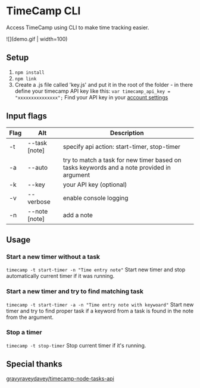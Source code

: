# TimeCamp CLI

Access TimeCamp using CLI to make time tracking easier.

![](demo.gif | width=100)

## Setup

1. `npm install`
2. `npm link`
3. Create a .js file called 'key.js' and put it in the root of the folder - in there define your timecamp API key like this:
   `var timecamp_api_key = "xxxxxxxxxxxxxxx";`
   Find your API key in your [account settings](https://www.timecamp.com/people/edit)
   
## Input flags

| Flag | Alt            | Description  |
| -----|----------------| -------------|
| -t   | --task [note]  | specify api action: start-timer, stop-timer |
| -a   | --auto     	| try to match a task for new timer based on tasks keywords and a note provided in argument |
| -k   | --key 			| your API key (optional) |
| -v   | --verbose 		| enable console logging |
| -n   | --note [note] 	| add a note |

## Usage

### Start a new timer without a task

`timecamp -t start-timer -n "Time entry note"`
Start new timer and stop automatically current timer if it was running.

### Start a new timer and try to find matching task

`timecamp -t start-timer -a -n "Time entry note with keywoard"`
Start new timer and try to find proper task if a keyword from a task is found in the note from the argument.

### Stop a timer

`timecamp -t stop-timer`
Stop current timer if it's running.

## Special thanks

[gravyraveydavey/timecamp-node-tasks-api](https://github.com/gravyraveydavey/timecamp-node-tasks-api)